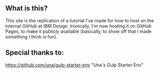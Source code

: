 
## What is this?

This site is the replication of a tutorial I've made for how to host on the internal GitHub at IBM Design. Ironically, I'm now hosting it on GitHub Pages, to make it publicly available (basically, to show off that I made something I think is fun).

## Special thanks to:

https://github.com/una/gulp-starter-env "Una's Gulp Starter Env"
